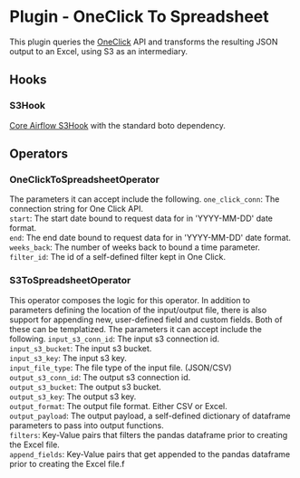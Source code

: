 # Plugin - OneClick To Spreadsheet
This plugin queries the [OneClick](http://oneclickretail.com) API and
transforms the resulting JSON output to an Excel, using S3 as an intermediary.

## Hooks
### S3Hook
[Core Airflow S3Hook](https://pythonhosted.org/airflow/_modules/S3_hook.html)
with the standard boto dependency.

## Operators
### OneClickToSpreadsheetOperator

The parameters it can accept include the following.
`one_click_conn`: The connection string for One Click API.  
`start`: The start date bound to request data for in 'YYYY-MM-DD' date format.  
`end`: The end date bound to request data for in 'YYYY-MM-DD' date format.  
`weeks_back`: The number of weeks back to bound a time parameter.  
`filter_id`: The id of a self-defined filter kept in One Click.  

### S3ToSpreadsheetOperator
This operator composes the logic for this operator. In addition to parameters
defining the location of the input/output file, there is also support for
appending new, user-defined field and custom fields. Both of these can be
templatized. The parameters it can accept include the following.
`input_s3_conn_id`: The input s3 connection id.  
`input_s3_bucket`: The input s3 bucket.  
`input_s3_key`: The input s3 key.  
`input_file_type`: The file type of the input file. (JSON/CSV)  
`output_s3_conn_id`: The output s3 connection id.  
`output_s3_bucket`: The output s3 bucket.  
`output_s3_key`: The output s3 key.  
`output_format`: The output file format. Either CSV or Excel.  
`output_payload`: The output payload, a self-defined dictionary of
dataframe parameters to pass into output functions.  
`filters`: Key-Value pairs that filters the pandas dataframe prior
to creating the Excel file.  
`append_fields`: Key-Value pairs that get appended to the pandas
dataframe prior to creating the Excel file.f
